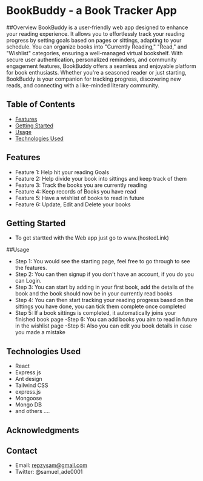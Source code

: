# BookBuddy - a Book Tracker App

##Overview
BookBuddy is a user-friendly web app designed to enhance your reading experience. It allows you to effortlessly track your reading progress by setting goals based on pages or sittings, adapting to your schedule. You can organize books into "Currently Reading," "Read," and "Wishlist" categories, ensuring a well-managed virtual bookshelf. With secure user authentication, personalized reminders, and community engagement features, BookBuddy offers a seamless and enjoyable platform for book enthusiasts. Whether you're a seasoned reader or just starting, BookBuddy is your companion for tracking progress, discovering new reads, and connecting with a like-minded literary community.

## Table of Contents

- [Features](#features)
- [Getting Started](#getting-started)
- [Usage](#usage)
- [Technologies Used](#technologies-used)

## Features

- Feature 1: Help hit your reading Goals
- Feature 2: Help divide your book into sittings and keep track of them
- Feature 3: Track the books you are currently reading
- Feature 4: Keep records of Books you have read
- Feature 5: Have a wishlist of books to read in future
- Feature 6: Update, Edit and Delete your books

## Getting Started

- To get startted with the Web app just go to www.(hostedLink)

##Usage

- Step 1: You would see the starting page, feel free to go through to see the features.
- Step 2: You can then signup if you don't have an account, if you do you can Login.
- Step 3: You can start by adding in your first book, add the details of the book and the book should now be in your currently read books
- Step 4: You can then start tracking your reading progress based on the sittings you have done, you can tick them complete once completed
- Step 5: If a book sittings is completed, it automatically joins your finished book page
  -Step 6: You can add books you aim to read in future in the wishlist page
  -Step 6: Also you can edit you book details in case you made a mistake

## Technologies Used

- React
- Express.js
- Ant design
- Tailwind CSS
- express.js
- Mongoose
- Mongo DB
- and others ....

## Acknowledgments

## Contact

- Email: repzysam@gmail.com
- Twitter: @samuel_ade0001
